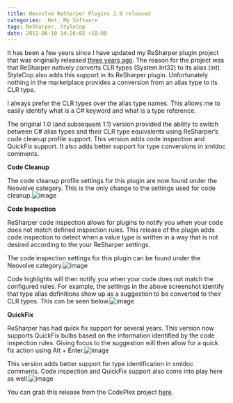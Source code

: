 ```yaml
---
title: Neovolve ReSharper Plugins 2.0 released
categories: .Net, My Software
tags: ReSharper, StyleCop
date: 2011-06-10 14:26:02 +10:00
---
```


It has been a few years since I have updated my ReSharper plugin project that was originally released [three years ago][0]. The reason for the project was that ReSharper natively converts CLR types (System.Int32) to its alias (int). StyleCop also adds this support in its ReSharper plugin. Unfortunately nothing in the marketplace provides a conversion from an alias type to its CLR type. 

I always prefer the CLR types over the alias type names. This allows me to easily identify what is a C# keyword and what is a type reference.

The original 1.0 (and subsequent 1.1) version provided the ability to switch between C# alias types and their CLR type equivalents using ReSharper’s code cleanup profile support. This version adds code inspection and QuickFix support. It also adds better support for type conversions in xmldoc comments.

<!--more-->

**Code Cleanup**

The code cleanup profile settings for this plugin are now found under the Neovolve category. This is the only change to the settings used for code cleanup.![image][1]

**Code Inspection**

ReSharper code inspection allows for plugins to notify you when your code does not match defined inspection rules. This release of the plugin adds code inspection to detect when a value type is written in a way that is not desired according to the your ReSharper settings. 

The code inspection settings for this plugin can be found under the Neovolve category.![image][2]

Code highlights will then notify you when your code does not match the configured rules. For example, the settings in the above screenshot identify that type alias definitions show up as a suggestion to be converted to their CLR types. This can be seen below.![image][3]

**QuickFix**

ReSharper has had quick fix support for several years. This version now supports QuickFix bulbs based on the information identified by the code inspection rules. Giving focus to the suggestion will then allow for a quick fix action using Alt + Enter.![image][4]

This version adds better support for type identification in xmldoc comments. Code inspection and QuickFix support also come into play here as well.![image][5]

You can grab this release from the CodePlex project [here][6].

[0]: /2008/07/06/neovolve-resharper-plugins-1-0-released/
[1]: /files/image_102.png
[2]: /files/image_103.png
[3]: /files/image_104.png
[4]: /files/image_105.png
[5]: /files/image_106.png
[6]: http://neovolvex.codeplex.com/releases/view/45597
